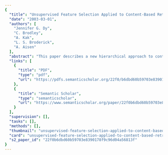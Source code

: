 ```yaml
---
{
  "title": "Unsupervised Feature Selection Applied to Content-Based Retrieval of Lung Images",
  "date": "2003-03-01",
  "authors": [
    "Jennifer G. Dy",
    "C. Brodley",
    "A. Kak",
    "L. S. Broderick",
    "A. Aisen"
  ],
  "abstract": "This paper describes a new hierarchical approach to content-based image retrieval called the \"customized-queries\" approach (CQA). Contrary to the single feature vector approach which tries to classify the query and retrieve similar images in one step, CQA uses multiple feature sets and a two-step approach to retrieval. The first step classifies the query according to the class labels of the images using the features that best discriminate the classes. The second step then retrieves the most similar images within the predicted class using the features customized to distinguish \"subclasses\" within that class. Needing to find the customized feature subset for each class led us to investigate feature selection for unsupervised learning. As a result, we developed a new algorithm called FSSEM (feature subset selection using expectation-maximization clustering). We applied our approach to a database of high resolution computed tomography lung images and show that CQA radically improves the retrieval precision over the single feature vector approach. To determine whether our CBIR system is helpful to physicians, we conducted an evaluation trial with eight radiologists. The results show that our system using CQA retrieval doubled the doctors' diagnostic accuracy.",
  "links": [
    {
      "title": "PDF",
      "type": "pdf",
      "url": "https://pdfs.semanticscholar.org/22f0/b6dbd60b59703e8390178f9c96d04a56813f.pdf"
    },
    {
      "title": "Semantic Scholar",
      "type": "semanticscholar",
      "url": "https://www.semanticscholar.org/paper/22f0b6dbd60b59703e8390178f9c96d04a56813f"
    }
  ],
  "supervision": [],
  "tasks": [],
  "methods": [],
  "thumbnail": "unsupervised-feature-selection-applied-to-content-based-retrieval-of-lung-images-thumb.jpg",
  "card": "unsupervised-feature-selection-applied-to-content-based-retrieval-of-lung-images-card.jpg",
  "s2_paper_id": "22f0b6dbd60b59703e8390178f9c96d04a56813f"
}
---
```


